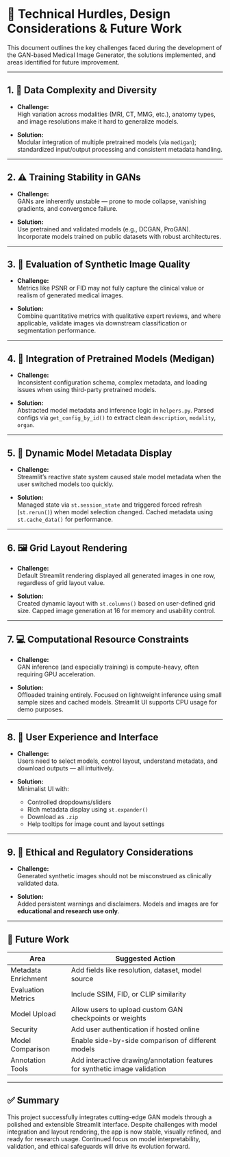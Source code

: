 # 🚧 Technical Hurdles, Design Considerations & Future Work

This document outlines the key challenges faced during the development of the GAN-based Medical Image Generator, the solutions implemented, and areas identified for future improvement.

---

## 1. 🧬 Data Complexity and Diversity

- **Challenge:**  
  High variation across modalities (MRI, CT, MMG, etc.), anatomy types, and image resolutions make it hard to generalize models.

- **Solution:**  
  Modular integration of multiple pretrained models (via `medigan`); standardized input/output processing and consistent metadata handling.

---

## 2. ⚠️ Training Stability in GANs

- **Challenge:**  
  GANs are inherently unstable — prone to mode collapse, vanishing gradients, and convergence failure.

- **Solution:**  
  Use pretrained and validated models (e.g., DCGAN, ProGAN). Incorporate models trained on public datasets with robust architectures.

---

## 3. 🎯 Evaluation of Synthetic Image Quality

- **Challenge:**  
  Metrics like PSNR or FID may not fully capture the clinical value or realism of generated medical images.

- **Solution:**  
  Combine quantitative metrics with qualitative expert reviews, and where applicable, validate images via downstream classification or segmentation performance.

---

## 4. 🧠 Integration of Pretrained Models (Medigan)

- **Challenge:**  
  Inconsistent configuration schema, complex metadata, and loading issues when using third-party pretrained models.

- **Solution:**  
  Abstracted model metadata and inference logic in `helpers.py`. Parsed configs via `get_config_by_id()` to extract clean `description`, `modality`, `organ`.

---

## 5. 🧪 Dynamic Model Metadata Display

- **Challenge:**  
  Streamlit’s reactive state system caused stale model metadata when the user switched models too quickly.

- **Solution:**  
  Managed state via `st.session_state` and triggered forced refresh (`st.rerun()`) when model selection changed. Cached metadata using `st.cache_data()` for performance.

---

## 6. 🖼️ Grid Layout Rendering

- **Challenge:**  
  Default Streamlit rendering displayed all generated images in one row, regardless of grid layout value.

- **Solution:**  
  Created dynamic layout with `st.columns()` based on user-defined grid size. Capped image generation at 16 for memory and usability control.

---

## 7. 💻 Computational Resource Constraints

- **Challenge:**  
  GAN inference (and especially training) is compute-heavy, often requiring GPU acceleration.

- **Solution:**  
  Offloaded training entirely. Focused on lightweight inference using small sample sizes and cached models. Streamlit UI supports CPU usage for demo purposes.

---

## 8. 🧾 User Experience and Interface

- **Challenge:**  
  Users need to select models, control layout, understand metadata, and download outputs — all intuitively.

- **Solution:**  
  Minimalist UI with:
  - Controlled dropdowns/sliders
  - Rich metadata display using `st.expander()`
  - Download as `.zip`
  - Help tooltips for image count and layout settings

---

## 9. 🔐 Ethical and Regulatory Considerations

- **Challenge:**  
  Generated synthetic images should not be misconstrued as clinically validated data.

- **Solution:**  
  Added persistent warnings and disclaimers. Models and images are for **educational and research use only**.

---

## 🔮 Future Work

| Area                  | Suggested Action                                                                 |
|-----------------------|----------------------------------------------------------------------------------|
| Metadata Enrichment   | Add fields like resolution, dataset, model source                               |
| Evaluation Metrics    | Include SSIM, FID, or CLIP similarity                                            |
| Model Upload          | Allow users to upload custom GAN checkpoints or weights                         |
| Security              | Add user authentication if hosted online                                        |
| Model Comparison      | Enable side-by-side comparison of different models                               |
| Annotation Tools      | Add interactive drawing/annotation features for synthetic image validation      |

---

## ✅ Summary

This project successfully integrates cutting-edge GAN models through a polished and extensible Streamlit interface. Despite challenges with model integration and layout rendering, the app is now stable, visually refined, and ready for research usage. Continued focus on model interpretability, validation, and ethical safeguards will drive its evolution forward.
